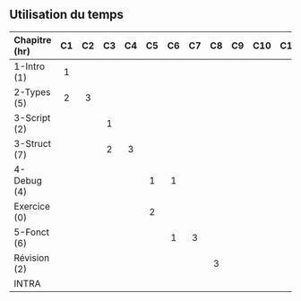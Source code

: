 
## Utilisation du temps
 
| Chapitre (hr)  | C1| C2| C3| C4| C5| C6| C7| C8| C9| C10| C11| C12| C13|temps réel | delta  |
|:---------------|:-:|:-:|:-:|:-:|:-:|:-:|:-:|:-:|:-:|:--:|:--:|:--:|:--:| ------:| ------:|
| 1-Intro (1)    | 1 |   |   |   |   |   |   |   |   |    |    |    |    |   1/1  |        |
| 2-Types (5)    | 2 | 3 |   |   |   |   |   |   |   |    |    |    |    |   5/5  |        |
| 3-Script (2)   |   |   | 1 |   |   |   |   |   |   |    |    |    |    | **1/2**|   -1   |
| 3-Struct (7)   |   |   | 2 | 3 |   |   |   |   |   |    |    |    |    | **5/7**|   -3   |
| 4-Debug (4)    |   |   |   |   | 1 | 1 |   |   |   |    |    |    |    | **2/4**|   -5   |
| Exercice (0)   |   |   |   |   | 2 |   |   |   |   |    |    |    |    | **2/0**|   -3   |
| 5-Fonct (6)    |   |   |   |   |   | 1 | 3 |   |   |    |    |    |    |   4/6  |        |
| Révision (2)   |   |   |   |   |   |   |   | 3 |   |    |    |    |    | **3/2**|   -2   |
| INTRA          |   |   |   |   |   |   |   |   |   |    |    |    |    |        |        |

